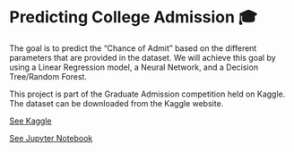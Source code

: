 # Predicting College Admission 🎓 

The goal is to predict the “Chance of Admit” based on the different parameters that are provided in the dataset.
We will achieve this goal by using a Linear Regression model, a Neural Network, and a Decision Tree/Random Forest.

This project is part of the Graduate Admission competition held on Kaggle. The dataset can be downloaded from the Kaggle website.

[See Kaggle](https://www.kaggle.com/mohansacharya/graduate-admissions)

[See Jupyter Notebook](https://nbviewer.jupyter.org/github/inespancorbo/Mini-Projects/blob/master/Predicting%20College%20Admission/Notebook.ipynb)
